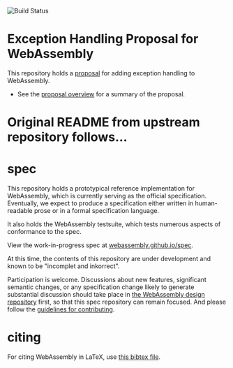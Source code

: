 ![Build Status](https://github.com/WebAssembly/spec/actions/workflows/main.yml/badge.svg)

# Exception Handling Proposal for WebAssembly

This repository holds a [proposal](proposals/exception-handling/Exceptions.md)
for adding exception handling to WebAssembly.

* See the [proposal overview](proposals/exception-handling/Exceptions.md) for a
summary of the proposal.

Original README from upstream repository follows...
=======

# spec

This repository holds a prototypical reference implementation for WebAssembly,
which is currently serving as the official specification. Eventually, we expect
to produce a specification either written in human-readable prose or in a formal
specification language.

It also holds the WebAssembly testsuite, which tests numerous aspects of
conformance to the spec.

View the work-in-progress spec at [webassembly.github.io/spec](https://webassembly.github.io/spec/).

At this time, the contents of this repository are under development and known
to be "incomplet and inkorrect".

Participation is welcome. Discussions about new features, significant semantic
changes, or any specification change likely to generate substantial discussion
should take place in
[the WebAssembly design repository](https://github.com/WebAssembly/design)
first, so that this spec repository can remain focused. And please follow the
[guidelines for contributing](Contributing.md).

# citing

For citing WebAssembly in LaTeX, use [this bibtex file](wasm-specs.bib).
